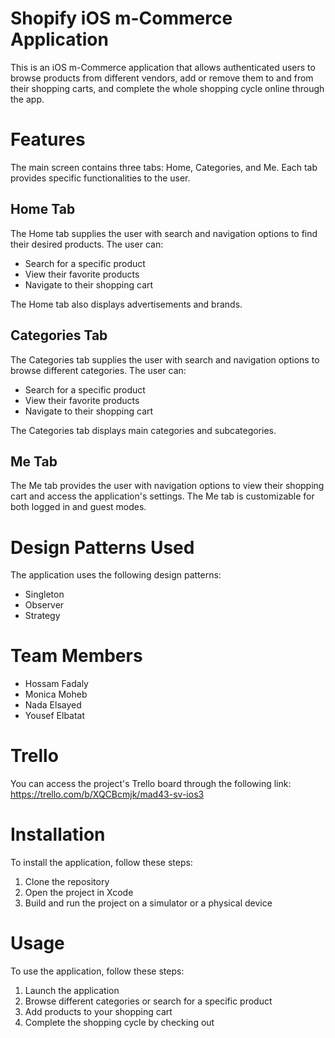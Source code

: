 # Shopify iOS m-Commerce Application

This is an iOS m-Commerce application that allows authenticated users to browse products from different vendors, add or remove them to and from their shopping carts, and complete the whole shopping cycle online through the app.

# Features

The main screen contains three tabs: Home, Categories, and Me. Each tab provides specific functionalities to the user.

## Home Tab

The Home tab supplies the user with search and navigation options to find their desired products. The user can:

- Search for a specific product
- View their favorite products
- Navigate to their shopping cart

The Home tab also displays advertisements and brands.

## Categories Tab

The Categories tab supplies the user with search and navigation options to browse different categories. The user can:

- Search for a specific product
- View their favorite products
- Navigate to their shopping cart

The Categories tab displays main categories and subcategories.

## Me Tab

The Me tab provides the user with navigation options to view their shopping cart and access the application's settings. The Me tab is customizable for both logged in and guest modes.

# Design Patterns Used

The application uses the following design patterns:

- Singleton
- Observer
- Strategy

# Team Members

- Hossam Fadaly
- Monica Moheb
- Nada Elsayed
- Yousef Elbatat

# Trello

You can access the project's Trello board through the following link: https://trello.com/b/XQCBcmjk/mad43-sv-ios3

# Installation

To install the application, follow these steps:

1. Clone the repository
2. Open the project in Xcode
3. Build and run the project on a simulator or a physical device

# Usage

To use the application, follow these steps:

1. Launch the application
2. Browse different categories or search for a specific product
3. Add products to your shopping cart
4. Complete the shopping cycle by checking out



